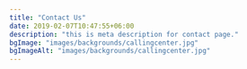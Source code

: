 ```yaml
---
title: "Contact Us"
date: 2019-02-07T10:47:55+06:00
description: "this is meta description for contact page."
bgImage: "images/backgrounds/callingcenter.jpg"
bgImageAlt: "images/backgrounds/callingcenter.jpg"
---
```


